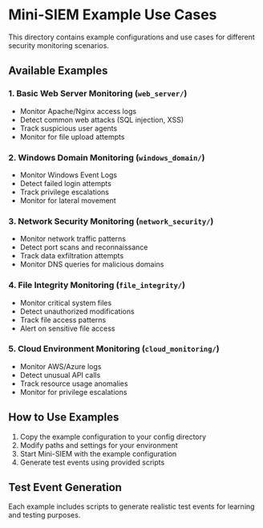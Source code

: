 # Mini-SIEM Example Use Cases

This directory contains example configurations and use cases for different security monitoring scenarios.

## Available Examples

### 1. Basic Web Server Monitoring (`web_server/`)
- Monitor Apache/Nginx access logs
- Detect common web attacks (SQL injection, XSS)
- Track suspicious user agents
- Monitor for file upload attempts

### 2. Windows Domain Monitoring (`windows_domain/`)
- Monitor Windows Event Logs
- Detect failed login attempts
- Track privilege escalations
- Monitor for lateral movement

### 3. Network Security Monitoring (`network_security/`)
- Monitor network traffic patterns
- Detect port scans and reconnaissance
- Track data exfiltration attempts
- Monitor DNS queries for malicious domains

### 4. File Integrity Monitoring (`file_integrity/`)
- Monitor critical system files
- Detect unauthorized modifications
- Track file access patterns
- Alert on sensitive file access

### 5. Cloud Environment Monitoring (`cloud_monitoring/`)
- Monitor AWS/Azure logs
- Detect unusual API calls
- Track resource usage anomalies
- Monitor for privilege escalations

## How to Use Examples

1. Copy the example configuration to your config directory
2. Modify paths and settings for your environment
3. Start Mini-SIEM with the example configuration
4. Generate test events using provided scripts

## Test Event Generation

Each example includes scripts to generate realistic test events for learning and testing purposes.
